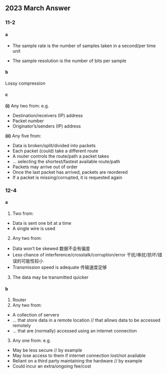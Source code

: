 ## 2023 March Answer
### 11-2
#### a
- The sample rate is the number of samples taken in a second/per time unit 

- The sample resolution is the number of bits per sample

#### b
Lossy compression

#### c
**(i)**
Any two from:
e.g.
- Destination/receivers (IP) address
- Packet number
- Originator’s/senders (IP) address

**(ii)**
Any five from:
- Data is broken/split/divided into packets
- Each packet (could) take a different route
- A router controls the route/path a packet takes
- … selecting the shortest/fastest available route/path
- Packets may arrive out of order
- Once the last packet has arrived, packets are reordered
- If a packet is missing/corrupted, it is requested again

### 12-4
#### a
1. Two from:
- Data is sent one bit at a time
- A single wire is used 
2. Any two from:
- Data won’t be skewed
数据不会有偏差
- Less chance of interference/crosstalk/corruption/error
干扰/串扰/损坏/错误的可能性较小
- Transmission speed is adequate 
传输速度足够
3. The data may be transmitted quicker

#### b
1. Router
2. Any two from:
- A collection of servers
- … that store data in a remote location // that allows data to be accessed remotely
- … that are (normally) accessed using an internet connection 
3. Any one from:
e.g.
- May be less secure // by example
- May lose access to them if internet connection lost/not available
- Reliant on a third party maintaining the hardware // by example
- Could incur an extra/ongoing fee/cost 

